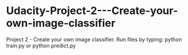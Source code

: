 # Udacity-Project-2---Create-your-own-image-classifier
Project 2 - Create your own image classifier.
Run files by typing: python train.py or python predict.py
